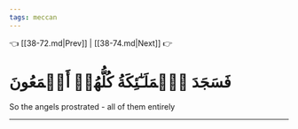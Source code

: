 ```yaml
---
tags: meccan
---
```


👈 [[38-72.md|Prev]] | [[38-74.md|Next]] 👉

# فَسَجَدَ ٱلۡمَلَـٰٓئِكَةُ كُلُّهُمۡ أَجۡمَعُونَ

So the angels prostrated - all of them entirely

---

